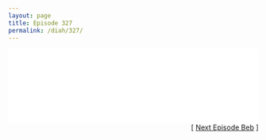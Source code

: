 ```yaml
---
layout: page
title: Episode 327
permalink: /diah/327/
---
```


<iframe allowfullscreen="true" frameborder="0" style="width:100%;" marginheight="0" marginwidth="0" mozallowfullscreen="true" scrolling="NO" src="//gdriveplayer.us/embed2.php?link=%252FdIjPnLDAfokhlH4xHRTCAnHajh9VtNd1E2GfXwRtHbxAMHYf2QZqFlM6%252BO71ylF8mKzjpn6BoxQt%252BgRz5fz7k1dk54TDZrfOCHDoRCgrEe92lmFiakAJE0nx%252FgEDSXCAofIxZ8Y03UPT1EEAS8ehkmBav%252BHZko37%252FCvAuJBL5eWeoIcJ%252FWsZVn5bJhjc1x4am3bMm5OMOD%252BjLQmSXnhaU&amp;no_adult=yes" webkitallowfullscreen="true"></iframe>

<div align="right">[ <a href="/diah/328/">Next Episode Beb</a> ]</div>

